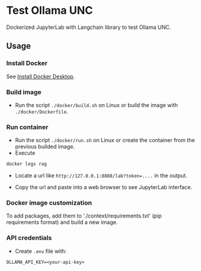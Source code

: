 # Test Ollama UNC

Dockerized JupyterLab with Langchain library to test Ollama UNC.

## Usage

### Install Docker

See [Install Docker Desktop](https://docs.docker.com/desktop/).

### Build image

* Run the script `./docker/build.sh` on Linux or build the image with `./docker/Dockerfile`. 

### Run container

* Run the script `./docker/run.sh` on Linux or create the container from the previous builded image.
* Execute
```sh
docker logs rag
```
* Locate a url like `http://127.0.0.1:8888/lab?token=....` in the output.

* Copy the url and paste into a web browser to see JupyterLab interface.

### Docker image customization

To add packages, add them to './context/requirements.txt' (pip requirements format) and build a new image.

### API credentials

* Create `.env` file with:
```
OLLAMA_API_KEY=<your-api-key>
```
